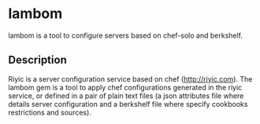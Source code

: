 lambom
======

lambom is a tool to configure servers based on chef-solo and berkshelf.

Description
-----------
Riyic is a server configuration service based on chef (http://riyic.com).
The lambom gem is a tool to apply chef configurations generated in the riyic service, or defined in a pair of plain text files 
(a json attributes file where details server configuration and a berkshelf file where specify cookbooks restrictions and sources).

